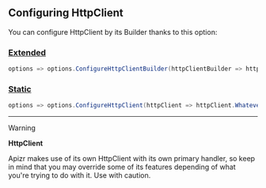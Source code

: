 ﻿## Configuring HttpClient

You can configure HttpClient by its Builder thanks to this option:

### [Extended](#tab/tabid-extended)

```csharp
options => options.ConfigureHttpClientBuilder(httpClientBuilder => httpClientBuilder.WhateverOption())
```

### [Static](#tab/tabid-static)

```csharp
options => options.ConfigureHttpClient(httpClient => httpClient.WhateverOption = whateverValue)
```

***

>[!WARNING]
>
>**HttpClient**
>
>Apizr makes use of its own HttpClient with its own primary handler, so keep in mind that you may override some of its features depending of what you're trying to do with it. Use with caution.